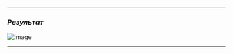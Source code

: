 *******
### _Результат_
![image](https://user-images.githubusercontent.com/86777450/125848314-b7ff4b09-33b0-4e7f-a6fa-aec6dca5b440.png)
*******
